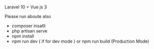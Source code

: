 Laravel 10 + Vue js 3 

Please run aboute also 
- composer insatll
- php artisan serve
- npm install
- npm run dev ( if for dev mode  ) or npm run build (Production Mode)
  
